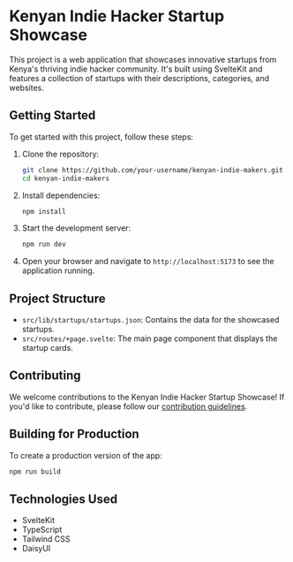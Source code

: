 # Kenyan Indie Hacker Startup Showcase

This project is a web application that showcases innovative startups from Kenya's thriving indie hacker community. It's built using SvelteKit and features a collection of startups with their descriptions, categories, and websites.

## Getting Started

To get started with this project, follow these steps:

1. Clone the repository:

   ```bash
   git clone https://github.com/your-username/kenyan-indie-makers.git
   cd kenyan-indie-makers
   ```

2. Install dependencies:

   ```bash
   npm install
   ```

3. Start the development server:

   ```bash
   npm run dev
   ```

4. Open your browser and navigate to `http://localhost:5173` to see the application running.

## Project Structure

- `src/lib/startups/startups.json`: Contains the data for the showcased startups.
- `src/routes/+page.svelte`: The main page component that displays the startup cards.

## Contributing

We welcome contributions to the Kenyan Indie Hacker Startup Showcase! If you'd like to contribute, please follow our [contribution guidelines](CONTRIBUTING.md).

## Building for Production

To create a production version of the app:

```bash
npm run build
```

## Technologies Used

- SvelteKit
- TypeScript
- Tailwind CSS
- DaisyUI
